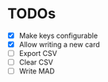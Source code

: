 # TODOs

* [x] Make keys configurable
* [x] Allow writing a new card
* [ ] Export CSV
* [ ] Clear CSV
* [ ] Write MAD
